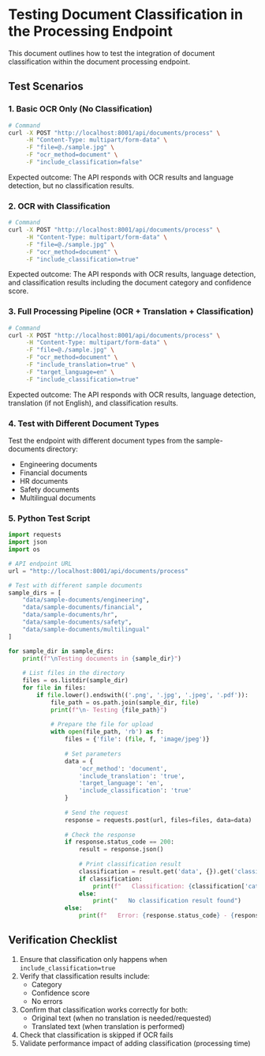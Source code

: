 # Testing Document Classification in the Processing Endpoint

This document outlines how to test the integration of document classification within the document processing endpoint.

## Test Scenarios

### 1. Basic OCR Only (No Classification)

```bash
# Command
curl -X POST "http://localhost:8001/api/documents/process" \
     -H "Content-Type: multipart/form-data" \
     -F "file=@./sample.jpg" \
     -F "ocr_method=document" \
     -F "include_classification=false"
```

Expected outcome: The API responds with OCR results and language detection, but no classification results.

### 2. OCR with Classification

```bash
# Command
curl -X POST "http://localhost:8001/api/documents/process" \
     -H "Content-Type: multipart/form-data" \
     -F "file=@./sample.jpg" \
     -F "ocr_method=document" \
     -F "include_classification=true"
```

Expected outcome: The API responds with OCR results, language detection, and classification results including the document category and confidence score.

### 3. Full Processing Pipeline (OCR + Translation + Classification)

```bash
# Command
curl -X POST "http://localhost:8001/api/documents/process" \
     -H "Content-Type: multipart/form-data" \
     -F "file=@./sample.jpg" \
     -F "ocr_method=document" \
     -F "include_translation=true" \
     -F "target_language=en" \
     -F "include_classification=true"
```

Expected outcome: The API responds with OCR results, language detection, translation (if not English), and classification results.

### 4. Test with Different Document Types

Test the endpoint with different document types from the sample-documents directory:
- Engineering documents
- Financial documents 
- HR documents
- Safety documents
- Multilingual documents

### 5. Python Test Script

```python
import requests
import json
import os

# API endpoint URL
url = "http://localhost:8001/api/documents/process"

# Test with different sample documents
sample_dirs = [
    "data/sample-documents/engineering",
    "data/sample-documents/financial",
    "data/sample-documents/hr",
    "data/sample-documents/safety",
    "data/sample-documents/multilingual"
]

for sample_dir in sample_dirs:
    print(f"\nTesting documents in {sample_dir}")
    
    # List files in the directory
    files = os.listdir(sample_dir)
    for file in files:
        if file.lower().endswith(('.png', '.jpg', '.jpeg', '.pdf')):
            file_path = os.path.join(sample_dir, file)
            print(f"\n- Testing {file_path}")
            
            # Prepare the file for upload
            with open(file_path, 'rb') as f:
                files = {'file': (file, f, 'image/jpeg')}
                
                # Set parameters
                data = {
                    'ocr_method': 'document',
                    'include_translation': 'true',
                    'target_language': 'en',
                    'include_classification': 'true'
                }
                
                # Send the request
                response = requests.post(url, files=files, data=data)
                
                # Check the response
                if response.status_code == 200:
                    result = response.json()
                    
                    # Print classification result
                    classification = result.get('data', {}).get('classification')
                    if classification:
                        print(f"   Classification: {classification['category']} (Confidence: {classification['confidence']:.2f})")
                    else:
                        print("   No classification result found")
                else:
                    print(f"   Error: {response.status_code} - {response.text}")
```

## Verification Checklist

1. Ensure that classification only happens when `include_classification=true`
2. Verify that classification results include:
   - Category
   - Confidence score
   - No errors
3. Confirm that classification works correctly for both:
   - Original text (when no translation is needed/requested)
   - Translated text (when translation is performed)
4. Check that classification is skipped if OCR fails
5. Validate performance impact of adding classification (processing time)